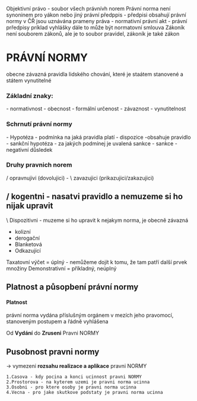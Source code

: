 Objektivní právo - soubor všech právnívh norem
Právní norma není synoninem pro yákon nebo jiný právní předppis - předpisi obsahují právní normy
v ČŘ jsou uznávána prameny práva - normativní právní akt - právní prředpisy
    príklad vyhlášky
dále to může být normatovní smlouva
Zákoník není souborem zákonů, ale je to soubor pravidel, zákoník je také zákon


<h1>PRÁVNÍ NORMY</h1>
obecne závazná pravidla lidského chování, které je staátem stanovené a státem vynutitelné

<h3>Základní znaky:</h3>
    - normativnost
    - obecnost
    - formální určenost
    - závaznost
    - vynutitelnost

<h3>Schrnutí právní normy</h3>
    - Hypotéza 
        - podmínka na jaká pravidla platí
    - dispozice
        -obsahuje pravidlo
    - sankční hypotéza
        - za jakých podmínej je uvalená sankce
    - sankce
        - negativní důsledek
<h3>Druhy pravnich norem</h3>
  / opravnujivi (dovolujici)
-
  \ zavazujici (prikazujici/zakazujici)

  / kogentni - nasatvi pravidlo a nemuzeme si ho nijak upravit
-
  \ Dispozitivni - muzeme si ho upravit k nejakym norma, je obecně závazná 


  * kolizní
  * derogační
  * Blanketová
  * Odkazující

  Taxatovní výčet = úplný - nemůžeme dojít k tomu, že tam patří další prvek množiny
  Demonstrativní = příkladný, neúplný

<h2>Platnost a půsopbení právní normy</h2>

<h4>Platnost</h4>
    právní norma vydána příslušným orgánem v mezích jeho pravomocí, stanoveným postupem a řádně vyhlášena

Od <strong>Vydání</strong> do <strong>Zruseni</strong> Pravni NORMY


<h2>Pusobnost pravni normy</h2>

-> vymezeni <strong>rozsahu realizace a aplikace</strong> pravni NORMY

    1.Casova - kdy pocina a konci ucinnost pravni NORMY
    2.Prostorova - na kyterem uzemi je pravni norma ucinna
    3.Osobni - pro ktere osoby je pravni norma ucinna
    4.Vecna - pro jake skutkove podstaty je pravni norma ucinna
